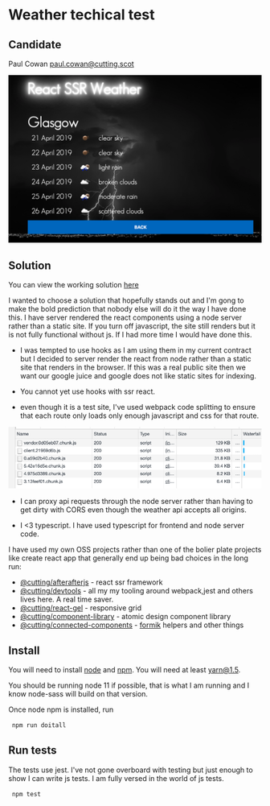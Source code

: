 # Weather techical test

## Candidate

Paul Cowan [paul.cowan@cutting.scot](mailto:paul.cowan@cutting.scot)

![finish](./finish.png)

## Solution

You can view the working solution [here](http://165.22.65.189/)

I wanted to choose a solution that hopefully stands out and I'm gong to make the bold prediction that nobody else will do it the way I have done this.  I have server rendered the react components using a node server rather than a static site.  If you turn off javascript, the site still renders but it is not fully functional without js.  If I had more time I would have done this.

- I was tempted to use hooks as I am using them in my current contract but I decided to server render the react from node rather than a static site that renders in the browser.  If this was a real public site then we want our google juice and google does not like static sites for indexing.

- You cannot yet use hooks with ssr react.

- even though it is a test site, I've used webpack code splitting to ensure that each route only loads only enough javascript and css for that route.

![finish](./chunking.png)

- I can proxy api requests through the node server rather than having to get dirty with CORS even though the weather api accepts all origins.

- I <3 typescript. I have used typescript for frontend and node server code.

I have used my own OSS projects rather than one of the bolier plate projects like create react app that generally end up being bad choices in the long run:

- [@cutting/afterafterjs](https://github.com/dagda1/cuttingedge/tree/master/packages/afterafterjs) - react ssr framework
- [@cutting/devtools](https://github.com/dagda1/cuttingedge/tree/master/packages/devtools) - all my my tooling around webpack,jest and others lives here.  A real time saver.
- [@cutting/react-gel](https://github.com/dagda1/cuttingedge/tree/master/packages/react-gel) - responsive grid
- [@cutting/component-library](https://github.com/dagda1/cuttingedge/tree/master/packages/connected-components) - atomic design component library
- [@cutting/connected-components](https://github.com/dagda1/cuttingedge/tree/master/packages/connected-components) - [formik](https://github.com/jaredpalmer/formik) helpers and other things

## Install

You will need to install [node](https://nodejs.org/en/download/) and [npm](https://www.npmjs.com/get-npm).
You will need at least yarn@1.5.

You should be running node 11 if possible, that is what I am running and I know node-sass will build on that version.

Once node npm is installed, run

```bash
 npm run doitall
```

## Run tests

The tests use jest.  I've not gone overboard with testing but just enough to show I can write js tests. I am fully versed in the world of js tests.

```bash
 npm test
```
